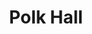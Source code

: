 ---
events:
- building: Polk Hall
  categories: polk-hall
  description: Stephen Benton Latimer received a Ph.D. in Animal Science, becoming
    the first African American to earn a doctoral degree from NC State.
  event_decade: '1960'
  event_id: '4'
  excerpt: Stephen Benton Latimer received a Ph.D. in Animal Science, becoming the
    first African American to earn a doctoral degree from NC State.
  image id (orig): 0004991
  image_caption: Polk Hall, North Carolina State College
  image_id: 0004991
  image_link: https://d.lib.ncsu.edu/collections/catalog/0004991
  start_date: 01/01/1967
  title: First African American Ph.D. recipient
  year: '1967'
lat: '35.786098'
layout: post
lng: '-78.669899'
order: 24
permalink: places/polk-hall/
place: polk-hall
route:
  code: Ok
  routes:
  - distance: 332.185
    duration: 239.933
    geometry:
      coordinates:
      - - -78.669997
        - 35.785841
      - - -78.669611
        - 35.785744
      - - -78.669509
        - 35.785719
      - - -78.669401
        - 35.785697
      - - -78.669213
        - 35.785656
      - - -78.669068
        - 35.785622
      - - -78.66873
        - 35.785536
      - - -78.668588
        - 35.785506
      - - -78.668485
        - 35.785467
      - - -78.668436
        - 35.785447
      - - -78.667737
        - 35.785259
      - - -78.667488
        - 35.785866
      - - -78.667459
        - 35.785858
      - - -78.667438
        - 35.785905
      - - -78.667427
        - 35.785901
      - - -78.667378
        - 35.785888
      - - -78.66734
        - 35.785879
      - - -78.667294
        - 35.785867
      - - -78.66725
        - 35.785855
      - - -78.667109
        - 35.785819
      - - -78.66709
        - 35.785814
      - - -78.667039
        - 35.785801
      type: LineString
    legs:
    - admins:
      - iso_3166_1: US
        iso_3166_1_alpha3: USA
      distance: 332.185
      duration: 239.933
      steps:
      - distance: 214.525
        driving_side: right
        duration: 156.074
        geometry:
          coordinates:
          - - -78.669997
            - 35.785841
          - - -78.669611
            - 35.785744
          - - -78.669509
            - 35.785719
          - - -78.669401
            - 35.785697
          - - -78.669213
            - 35.785656
          - - -78.669068
            - 35.785622
          - - -78.66873
            - 35.785536
          - - -78.668588
            - 35.785506
          - - -78.668485
            - 35.785467
          - - -78.668436
            - 35.785447
          - - -78.667737
            - 35.785259
          type: LineString
        intersections:
        - admin_index: 0
          bearings:
          - 107
          duration: 25.722
          entry:
          - true
          geometry_index: 0
          is_urban: true
          location:
          - -78.669997
          - 35.785841
          mapbox_streets_v8:
            class: service
          out: 0
          weight: 25.723
        - admin_index: 0
          bearings:
          - 107
          - 287
          duration: 8.042
          entry:
          - true
          - false
          geometry_index: 1
          in: 1
          is_urban: true
          location:
          - -78.669611
          - 35.785744
          mapbox_streets_v8:
            class: service
          out: 0
          turn_duration: 1
          turn_weight: 1
          weight: 8.042
        - admin_index: 0
          bearings:
          - 104
          - 287
          duration: 8.042
          entry:
          - true
          - false
          geometry_index: 2
          in: 1
          is_urban: true
          location:
          - -78.669509
          - 35.785719
          mapbox_streets_v8:
            class: service
          out: 0
          turn_duration: 1
          turn_weight: 1
          weight: 8.042
        - admin_index: 0
          bearings:
          - 105
          - 284
          duration: 12.676
          entry:
          - true
          - false
          geometry_index: 3
          in: 1
          is_urban: true
          location:
          - -78.669401
          - 35.785697
          mapbox_streets_v8:
            class: service
          out: 0
          weight: 12.676
        - admin_index: 0
          bearings:
          - 106
          - 285
          duration: 32.394
          entry:
          - true
          - false
          geometry_index: 4
          in: 1
          is_urban: true
          location:
          - -78.669213
          - 35.785656
          mapbox_streets_v8:
            class: service
          out: 0
          weight: 32.394
        - admin_index: 0
          bearings:
          - 105
          - 287
          duration: 10.155
          entry:
          - true
          - false
          geometry_index: 6
          in: 1
          is_urban: true
          location:
          - -78.66873
          - 35.785536
          mapbox_streets_v8:
            class: service
          out: 0
          turn_duration: 1
          turn_weight: 1
          weight: 10.155
        - admin_index: 0
          bearings:
          - 115
          - 285
          duration: 8.042
          entry:
          - true
          - false
          geometry_index: 7
          in: 1
          is_urban: true
          location:
          - -78.668588
          - 35.785506
          mapbox_streets_v8:
            class: service
          out: 0
          turn_duration: 1
          turn_weight: 1
          weight: 8.042
        - admin_index: 0
          bearings:
          - 114
          - 295
          entry:
          - true
          - false
          geometry_index: 8
          in: 1
          is_urban: true
          location:
          - -78.668485
          - 35.785467
          mapbox_streets_v8:
            class: service
          out: 0
          turn_duration: 1
          turn_weight: 1
        maneuver:
          bearing_after: 107
          bearing_before: 0
          instruction: Walk east on the walkway.
          location:
          - -78.669997
          - 35.785841
          type: depart
        mode: walking
        name: ''
        weight: 156.075
      - distance: 71
        driving_side: right
        duration: 50
        geometry:
          coordinates:
          - - -78.667737
            - 35.785259
          - - -78.667488
            - 35.785866
          type: LineString
        intersections:
        - admin_index: 0
          bearings:
          - 18
          - 288
          entry:
          - true
          - false
          geometry_index: 10
          in: 1
          is_urban: true
          location:
          - -78.667737
          - 35.785259
          mapbox_streets_v8:
            class: service
          out: 0
        maneuver:
          bearing_after: 18
          bearing_before: 108
          instruction: Turn left onto the walkway.
          location:
          - -78.667737
          - 35.785259
          modifier: left
          type: turn
        mode: walking
        name: ''
        weight: 50
      - distance: 9
        driving_side: right
        duration: 6.338
        geometry:
          coordinates:
          - - -78.667488
            - 35.785866
          - - -78.667459
            - 35.785858
          - - -78.667438
            - 35.785905
          type: LineString
        intersections:
        - admin_index: 0
          bearings:
          - 109
          - 198
          duration: 2.113
          entry:
          - true
          - false
          geometry_index: 11
          in: 1
          is_urban: true
          location:
          - -78.667488
          - 35.785866
          mapbox_streets_v8:
            class: service
          out: 0
          weight: 2.113
        - admin_index: 0
          bearings:
          - 20
          - 289
          entry:
          - true
          - false
          geometry_index: 12
          in: 1
          is_urban: true
          location:
          - -78.667459
          - 35.785858
          mapbox_streets_v8:
            class: service
          out: 0
        maneuver:
          bearing_after: 109
          bearing_before: 18
          instruction: Turn right onto the walkway.
          location:
          - -78.667488
          - 35.785866
          modifier: right
          type: turn
        mode: walking
        name: ''
        weight: 6.338
      - distance: 14
        driving_side: right
        duration: 10.859
        geometry:
          coordinates:
          - - -78.667438
            - 35.785905
          - - -78.667427
            - 35.785901
          - - -78.667378
            - 35.785888
          - - -78.66734
            - 35.785879
          - - -78.667294
            - 35.785867
          type: LineString
        intersections:
        - admin_index: 0
          bearings:
          - 114
          - 200
          duration: 0.704
          entry:
          - true
          - false
          geometry_index: 13
          in: 1
          is_urban: true
          location:
          - -78.667438
          - 35.785905
          mapbox_streets_v8:
            class: service
          out: 0
          weight: 0.704
        - admin_index: 0
          bearings:
          - 108
          - 294
          duration: 3.521
          entry:
          - true
          - false
          geometry_index: 14
          in: 1
          is_urban: true
          location:
          - -78.667427
          - 35.785901
          mapbox_streets_v8:
            class: service
          out: 0
          weight: 3.521
        - admin_index: 0
          bearings:
          - 106
          - 288
          duration: 3.817
          entry:
          - true
          - false
          geometry_index: 15
          in: 1
          is_urban: true
          location:
          - -78.667378
          - 35.785888
          mapbox_streets_v8:
            class: service
          out: 0
          turn_duration: 1
          turn_weight: 1
          weight: 3.817
        - admin_index: 0
          bearings:
          - 108
          - 286
          entry:
          - true
          - false
          geometry_index: 16
          in: 1
          is_urban: true
          location:
          - -78.66734
          - 35.785879
          mapbox_streets_v8:
            class: service
          out: 0
        maneuver:
          bearing_after: 114
          bearing_before: 20
          instruction: Turn right onto the walkway.
          location:
          - -78.667438
          - 35.785905
          modifier: right
          type: turn
        mode: walking
        name: ''
        weight: 10.859
      - distance: 4
        driving_side: right
        duration: 2.817
        geometry:
          coordinates:
          - - -78.667294
            - 35.785867
          - - -78.66725
            - 35.785855
          type: LineString
        intersections:
        - admin_index: 0
          bearings:
          - 109
          - 288
          entry:
          - true
          - false
          geometry_index: 17
          in: 1
          is_urban: true
          location:
          - -78.667294
          - 35.785867
          mapbox_streets_v8:
            class: service
          out: 0
          turn_weight: 30
        maneuver:
          bearing_after: 109
          bearing_before: 108
          instruction: Continue.
          location:
          - -78.667294
          - 35.785867
          modifier: straight
          type: new name
        mode: walking
        name: ''
        weight: 32.817
      - distance: 13
        driving_side: right
        duration: 9.155
        geometry:
          coordinates:
          - - -78.66725
            - 35.785855
          - - -78.667109
            - 35.785819
          type: LineString
        intersections:
        - admin_index: 0
          bearings:
          - 107
          - 289
          entry:
          - true
          - false
          geometry_index: 18
          in: 1
          is_urban: true
          location:
          - -78.66725
          - 35.785855
          mapbox_streets_v8:
            class: service
          out: 0
        maneuver:
          bearing_after: 107
          bearing_before: 109
          instruction: Continue on the walkway.
          location:
          - -78.66725
          - 35.785855
          modifier: straight
          type: new name
        mode: walking
        name: ''
        weight: 9.155
      - distance: 2
        driving_side: right
        duration: 1.408
        geometry:
          coordinates:
          - - -78.667109
            - 35.785819
          - - -78.66709
            - 35.785814
          type: LineString
        intersections:
        - admin_index: 0
          bearings:
          - 108
          - 287
          entry:
          - true
          - false
          geometry_index: 19
          in: 1
          is_urban: true
          location:
          - -78.667109
          - 35.785819
          mapbox_streets_v8:
            class: service
          out: 0
          turn_weight: 30
        maneuver:
          bearing_after: 108
          bearing_before: 107
          instruction: Continue.
          location:
          - -78.667109
          - 35.785819
          modifier: straight
          type: new name
        mode: walking
        name: ''
        weight: 31.408
      - distance: 4.66
        driving_side: right
        duration: 3.282
        geometry:
          coordinates:
          - - -78.66709
            - 35.785814
          - - -78.667039
            - 35.785801
          type: LineString
        intersections:
        - admin_index: 0
          bearings:
          - 108
          - 288
          entry:
          - true
          - false
          geometry_index: 20
          in: 1
          is_urban: true
          location:
          - -78.66709
          - 35.785814
          mapbox_streets_v8:
            class: service
          out: 0
        maneuver:
          bearing_after: 108
          bearing_before: 108
          instruction: Continue on the walkway.
          location:
          - -78.66709
          - 35.785814
          modifier: straight
          type: new name
        mode: walking
        name: ''
        weight: 3.282
      - distance: 0
        driving_side: right
        duration: 0
        geometry:
          coordinates:
          - - -78.667039
            - 35.785801
          - - -78.667039
            - 35.785801
          type: LineString
        intersections:
        - admin_index: 0
          bearings:
          - 288
          entry:
          - true
          geometry_index: 21
          in: 0
          location:
          - -78.667039
          - 35.785801
        maneuver:
          bearing_after: 0
          bearing_before: 108
          instruction: Your destination is on the left.
          location:
          - -78.667039
          - 35.785801
          modifier: left
          type: arrive
        mode: walking
        name: ''
        weight: 0
      summary: ''
      weight: 299.934
    weight: 299.934
    weight_name: pedestrian
  waypoints:
  - distance: 29.92
    location:
    - -78.669997
    - 35.785841
    name: ''
  - distance: 11.596
    location:
    - -78.667039
    - 35.785801
    name: ''
title: Polk Hall

---
